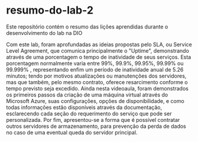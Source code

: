 # resumo-do-lab-2
Este repositório contém o resumo das lições aprendidas durante o desenvolvimento do lab na DIO

Com este lab, foram aprofundadas as ideias propostas pelo SLA, ou Service Level Agreement, que comunica principalmente o "Uptime", demonstrando através de uma porcentagem o tempo de inatividade de seus serviços. Esta porcentagem normalmente varia entre 99%, 99.9%, 99.95%, 99.99% ou 99.999% , representando enfim um período de inatividade anual de 5.26 minutos; tendo por motivos atualizações ou manutenções dos servidores, mas que também, pelo mesmo contrato, oferece resarcimento conforme o tempo previsto seja excedido.
Ainda nesta videoaula, foram demonstrados os primeiros passos da criação de uma máquina virtual através do Microsoft Azure, suas configurações, opções de disponibilidade, e como todas informações estão disponíveis através da documentação, esclarecendo cada seção do requerimento do serviço que pode ser personalizada. Por fim, apresentou-se a forma que é possível contratar outros servidores de armazenamento, para prevenção da perda de dados no caso de uma eventual queda do servidor principal.
